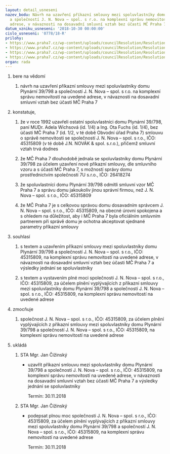 ```yaml
---
layout: detail_usneseni
nazev_bodu: Návrh na uzavření příkazní smlouvy mezi spoluvlastníky domu Plynární 39/798
  a společností J. N. Nova – spol. s r.o. na komplexní správu nemovitostí na uvedené
  adrese, v návaznosti na dosavadní smluvní vztah bez účasti MČ Praha 7
datum_vzniku_usneseni: '2018-10-30 00:00:00'
cislo_usneseni: '0778/18-R'
prilohy:
- https://www.praha7.cz/wp-content/uploads/councilResolution/Resolutions/30322/export/01_PS798~402436.docx
- https://www.praha7.cz/wp-content/uploads/councilResolution/Resolutions/30322/export/02_PS798~402435.doc
- https://www.praha7.cz/wp-content/uploads/councilResolution/Resolutions/30322/export/03_PS798~402434.docx
- https://www.praha7.cz/wp-content/uploads/councilResolution/Resolutions/30322/export/export~402608.pdf
organ: rada
---
```

<ol id="urzList" class="urzList_view"><li class="urzClass1" id=""><span name="1">bere na vědomí</span><ol class="urzOlClass decimal "><li class="urzClass2" id="" style="text-align: left;"><span><p>návrh na uzavření příkazní smlouvy mezi spoluvlastníky domu Plynární 39/798 a společností J. N. Nova – spol. s r.o. na komplexní správu nemovitostí na uvedené adrese, v návaznosti na dosavadní smluvní vztah bez účasti MČ Praha 7</p></span></li></ol></li><li class="urzClass1" id=""><span name="50">konstatuje,</span><ol class="urzOlClass decimal "><li class="urzClass2" id="" style="text-align: left;"><span><p>že v roce 1992 uzavřeli ostatní spoluvlastníci domu Plynární 39/798, paní MUDr. Adela Wichsová (id. 1/4) a Ing. Ota Fuchs (id. 1/4), bez účasti MČ Praha 7 (id. 1/2, v té době Obvodní úřad Praha 7) smlouvu o správě nemovitosti se společností J. N. Nova – spol. s r.o., IČO: 45315809 (v té době J.N. NOVÁK &amp; spol. s.r.o.), přičemž smluvní vztah trvá dodnes<br></p></span></li><li class="urzClass2" id="" style="text-align: left;"><span><p>že MČ Praha 7 dlouhodobě jednala se spoluvlastníky domu Plynární 39/798 za účelem uzavření nové příkazní smlouvy, dle smluvního vzoru a s účastí MČ Praha 7, s možností správy domu prostřednictvím společnosti 7U s.r.o., IČO: 26418274</p></span></li><li class="urzClass2" id="" style="text-align: left;"><span><p>že spoluvlastníci domu Plynární 39/798 odmítli smluvní vzor MČ Praha 7 a správu domu jakoukoliv jinou správní firmou, než&nbsp;J. N. Nova – spol. s r.o., IČO: 45315809</p></span></li><li class="urzClass2" id="" style="text-align: left;"><span><p>že MČ Praha 7 je s celkovou správou domu dosavadním správcem&nbsp;J. N. Nova – spol. s r.o., IČO: 45315809, na obecné úrovni spokojena a s ohledem na důležitost, aby i MČ Praha 7 byla oficiálním smluvním partnerem při správě domu je ochotna akceptovat sjednané parametry příkazní smlouvy</p></span></li></ol></li><li class="urzClass1" id=""><span name="26">souhlasí</span><ol class="urzOlClass decimal "><li class="urzClass2" id="" style="text-align: left;"><span><p>s textem a uzavřením příkazní smlouvy mezi spoluvlastníky domu Plynární 39/798 a společností J. N. Nova – spol. s r.o.,&nbsp;IČO: 45315809, na komplexní správu nemovitostí na uvedené adrese, v návaznosti na dosavadní smluvní vztah bez účasti MČ Praha 7 a výsledky jednání se spoluvlastníky<br></p></span></li><li class="urzClass2" id="" style="text-align: left;"><span><p>s textem a vystavením plné moci společnosti J. N. Nova – spol. s r.o., IČO: 45315809, za účelem plnění vyplývajících z příkazní smlouvy mezi spoluvlastníky domu Plynární 39/798 a společností J. N. Nova – spol. s r.o., IČO: 45315809, na komplexní správu nemovitostí na uvedené adrese</p></span></li></ol></li><li class="urzClass1" id=""><span name="41">zmocňuje</span><ol class="urzOlClass decimal "><li class="urzClass2" id="" style="text-align: left;"><span><p>společnost J. N. Nova – spol. s r.o., IČO: 45315809, za účelem plnění vyplývajících z příkazní smlouvy mezi spoluvlastníky domu Plynární 39/798 a společností J. N. Nova – spol. s r.o., IČO: 45315809, na komplexní správu nemovitostí na uvedené adrese</p></span></li></ol></li><li class="urzClass1" id="urzUkoly"><span name="1">ukládá</span><ol class="urzOlClass"><li class="urzClass2"><span><p>STA Mgr. Jan Čižinský</p></span><ul class="urzUlClass"><li class="urzClass3"><span><p>uzavřít příkazní smlouvu mezi spoluvlastníky domu Plynární 39/798 a společností J. N. Nova – spol. s r.o., IČO: 45315809, na komplexní správu nemovitostí na uvedené adrese, v návaznosti na dosavadní smluvní vztah bez účasti MČ Praha 7 a výsledky jednání se spoluvlastníky</p></span><span class="urzUkolTermin">  Termín:&nbsp;30.11.2018</span></li></ul></li><li class="urzClass2"><span><p>STA Mgr. Jan Čižinský</p></span><ul class="urzUlClass"><li class="urzClass3"><span><p>podepsat plnou moc společnosti J. N. Nova – spol. s r.o., IČO: 45315809, za účelem plnění vyplývajících z příkazní smlouvy mezi spoluvlastníky domu Plynární 39/798 a společností J. N. Nova – spol. s r.o., IČO: 45315809, na komplexní správu nemovitostí na uvedené adrese</p></span><span class="urzUkolTermin">  Termín:&nbsp;30.11.2018</span></li></ul></li></ol></li></ol>